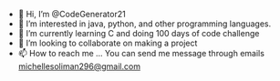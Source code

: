 - 👋 Hi, I’m @CodeGenerator21
- 👀 I’m interested in java, python, and other programming languages.
- 🌱 I’m currently learning C and doing 100 days of code challenge
- 💞️ I’m looking to collaborate on making a project
- 📫 How to reach me ... You can send me message through emails michellesoliman296@gmail.com

<!---
CodeGenerator21/CodeGenerator21 is a ✨ special ✨ repository because its `README.md` (this file) appears on your GitHub profile.
You can click the Preview link to take a look at your changes.
--->
